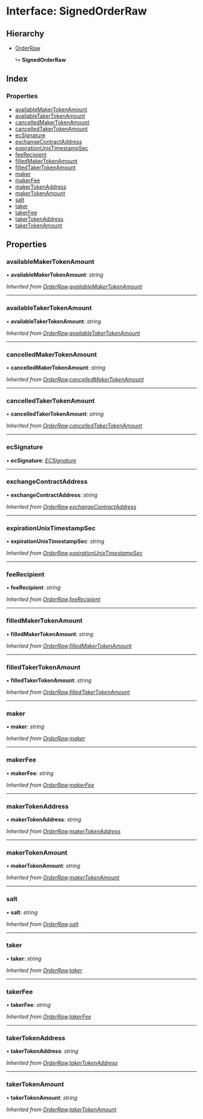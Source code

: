 # Interface: SignedOrderRaw

## Hierarchy

- [OrderRaw](_typings_.orderraw.md)

  ↳ **SignedOrderRaw**

## Index

### Properties

- [availableMakerTokenAmount](_typings_.signedorderraw.md#availablemakertokenamount)
- [availableTakerTokenAmount](_typings_.signedorderraw.md#availabletakertokenamount)
- [cancelledMakerTokenAmount](_typings_.signedorderraw.md#cancelledmakertokenamount)
- [cancelledTakerTokenAmount](_typings_.signedorderraw.md#cancelledtakertokenamount)
- [ecSignature](_typings_.signedorderraw.md#ecsignature)
- [exchangeContractAddress](_typings_.signedorderraw.md#exchangecontractaddress)
- [expirationUnixTimestampSec](_typings_.signedorderraw.md#expirationunixtimestampsec)
- [feeRecipient](_typings_.signedorderraw.md#feerecipient)
- [filledMakerTokenAmount](_typings_.signedorderraw.md#filledmakertokenamount)
- [filledTakerTokenAmount](_typings_.signedorderraw.md#filledtakertokenamount)
- [maker](_typings_.signedorderraw.md#maker)
- [makerFee](_typings_.signedorderraw.md#makerfee)
- [makerTokenAddress](_typings_.signedorderraw.md#makertokenaddress)
- [makerTokenAmount](_typings_.signedorderraw.md#makertokenamount)
- [salt](_typings_.signedorderraw.md#salt)
- [taker](_typings_.signedorderraw.md#taker)
- [takerFee](_typings_.signedorderraw.md#takerfee)
- [takerTokenAddress](_typings_.signedorderraw.md#takertokenaddress)
- [takerTokenAmount](_typings_.signedorderraw.md#takertokenamount)

## Properties

### availableMakerTokenAmount

• **availableMakerTokenAmount**: _string_

_Inherited from [OrderRaw](_typings_.orderraw.md).[availableMakerTokenAmount](_typings_.orderraw.md#availablemakertokenamount)_

---

### availableTakerTokenAmount

• **availableTakerTokenAmount**: _string_

_Inherited from [OrderRaw](_typings_.orderraw.md).[availableTakerTokenAmount](_typings_.orderraw.md#availabletakertokenamount)_

---

### cancelledMakerTokenAmount

• **cancelledMakerTokenAmount**: _string_

_Inherited from [OrderRaw](_typings_.orderraw.md).[cancelledMakerTokenAmount](_typings_.orderraw.md#cancelledmakertokenamount)_

---

### cancelledTakerTokenAmount

• **cancelledTakerTokenAmount**: _string_

_Inherited from [OrderRaw](_typings_.orderraw.md).[cancelledTakerTokenAmount](_typings_.orderraw.md#cancelledtakertokenamount)_

---

### ecSignature

• **ecSignature**: _[ECSignature](_typings_.ecsignature.md)_

---

### exchangeContractAddress

• **exchangeContractAddress**: _string_

_Inherited from [OrderRaw](_typings_.orderraw.md).[exchangeContractAddress](_typings_.orderraw.md#exchangecontractaddress)_

---

### expirationUnixTimestampSec

• **expirationUnixTimestampSec**: _string_

_Inherited from [OrderRaw](_typings_.orderraw.md).[expirationUnixTimestampSec](_typings_.orderraw.md#expirationunixtimestampsec)_

---

### feeRecipient

• **feeRecipient**: _string_

_Inherited from [OrderRaw](_typings_.orderraw.md).[feeRecipient](_typings_.orderraw.md#feerecipient)_

---

### filledMakerTokenAmount

• **filledMakerTokenAmount**: _string_

_Inherited from [OrderRaw](_typings_.orderraw.md).[filledMakerTokenAmount](_typings_.orderraw.md#filledmakertokenamount)_

---

### filledTakerTokenAmount

• **filledTakerTokenAmount**: _string_

_Inherited from [OrderRaw](_typings_.orderraw.md).[filledTakerTokenAmount](_typings_.orderraw.md#filledtakertokenamount)_

---

### maker

• **maker**: _string_

_Inherited from [OrderRaw](_typings_.orderraw.md).[maker](_typings_.orderraw.md#maker)_

---

### makerFee

• **makerFee**: _string_

_Inherited from [OrderRaw](_typings_.orderraw.md).[makerFee](_typings_.orderraw.md#makerfee)_

---

### makerTokenAddress

• **makerTokenAddress**: _string_

_Inherited from [OrderRaw](_typings_.orderraw.md).[makerTokenAddress](_typings_.orderraw.md#makertokenaddress)_

---

### makerTokenAmount

• **makerTokenAmount**: _string_

_Inherited from [OrderRaw](_typings_.orderraw.md).[makerTokenAmount](_typings_.orderraw.md#makertokenamount)_

---

### salt

• **salt**: _string_

_Inherited from [OrderRaw](_typings_.orderraw.md).[salt](_typings_.orderraw.md#salt)_

---

### taker

• **taker**: _string_

_Inherited from [OrderRaw](_typings_.orderraw.md).[taker](_typings_.orderraw.md#taker)_

---

### takerFee

• **takerFee**: _string_

_Inherited from [OrderRaw](_typings_.orderraw.md).[takerFee](_typings_.orderraw.md#takerfee)_

---

### takerTokenAddress

• **takerTokenAddress**: _string_

_Inherited from [OrderRaw](_typings_.orderraw.md).[takerTokenAddress](_typings_.orderraw.md#takertokenaddress)_

---

### takerTokenAmount

• **takerTokenAmount**: _string_

_Inherited from [OrderRaw](_typings_.orderraw.md).[takerTokenAmount](_typings_.orderraw.md#takertokenamount)_
